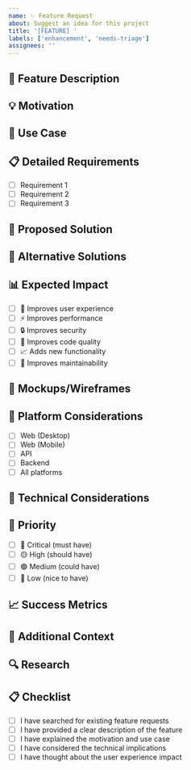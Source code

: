 ```yaml
---
name: ✨ Feature Request
about: Suggest an idea for this project
title: '[FEATURE] '
labels: ['enhancement', 'needs-triage']
assignees: ''
---
```


## 🚀 Feature Description
<!-- A clear and concise description of what you want to happen -->

## 💡 Motivation
<!-- Why is this feature needed? What problem does it solve? -->

## 🎯 Use Case
<!-- Describe the use case for this feature -->

## 📋 Detailed Requirements
<!-- List the specific requirements for this feature -->
- [ ] Requirement 1
- [ ] Requirement 2
- [ ] Requirement 3

## 🎨 Proposed Solution
<!-- Describe the solution you'd like to see -->

## 🔄 Alternative Solutions
<!-- Describe any alternative solutions or features you've considered -->

## 📊 Expected Impact
<!-- What impact will this feature have? -->
- [ ] 🎯 Improves user experience
- [ ] ⚡ Improves performance
- [ ] 🔒 Improves security
- [ ] 🧹 Improves code quality
- [ ] 📈 Adds new functionality
- [ ] 🔧 Improves maintainability

## 🎨 Mockups/Wireframes
<!-- If applicable, add mockups or wireframes -->

## 📱 Platform Considerations
<!-- Which platforms should this feature support? -->
- [ ] Web (Desktop)
- [ ] Web (Mobile)
- [ ] API
- [ ] Backend
- [ ] All platforms

## 🔧 Technical Considerations
<!-- Any technical considerations or constraints -->

## 🎯 Priority
<!-- How important is this feature? -->
- [ ] 🔴 Critical (must have)
- [ ] 🟡 High (should have)
- [ ] 🟢 Medium (could have)
- [ ] 🔵 Low (nice to have)

## 📈 Success Metrics
<!-- How will we measure the success of this feature? -->

## 📝 Additional Context
<!-- Add any other context or screenshots about the feature request here -->

## 🔍 Research
<!-- Have you researched this feature? Include links to relevant resources -->

## 📋 Checklist
<!-- Please check all applicable items -->
- [ ] I have searched for existing feature requests
- [ ] I have provided a clear description of the feature
- [ ] I have explained the motivation and use case
- [ ] I have considered the technical implications
- [ ] I have thought about the user experience impact 